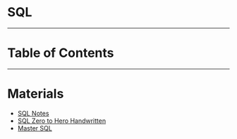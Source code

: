 # SQL
---
# Table of Contents

---
# Materials
* [SQL Notes](https://drive.google.com/file/d/1HqCPRAxkxwbq1COrMum7Cn4JlaprbI6V/view?usp=sharing)
* [SQL Zero to Hero Handwritten](https://drive.google.com/file/d/1fiNssY1cJr9bL022vBiVcHS44AlXol8T/view?usp=sharing)
* [Master SQL](https://drive.google.com/file/d/1swAnhbuP5Yu3uvJ3mySbDfri-9qGQ2BG/view?usp=sharing)